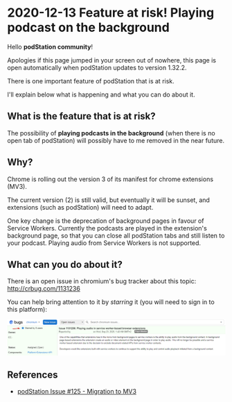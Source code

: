# 2020-12-13 Feature at risk! Playing podcast on the background

Hello **podStation community**!

Apologies if this page jumped in your screen out of nowhere, this page is open automatically when podStation updates to version 1.32.2.

There is one important feature of podStation that is at risk.

I'll explain below what is happening and what you can do about it.

## What is the feature that is at risk?

The possibility of **playing podcasts in the background** (when there is no open tab of podStation) will possibly have to me removed in the near future.

## Why?

Chrome is rolling out the version 3 of its manifest for chrome extensions (MV3).

The current version (2) is still valid, but eventually it will be sunset, and extensions (such as podStation) will need to adapt.

One key change is the deprecation of background pages in favour of Service Workers. Currently the podcasts are played in the extension's background page, so that you can close all podStation tabs and still listen to your podcast. Playing audio from Service Workers is not supported.

## What can you do about it?

There is an open issue in chromium's bug tracker about this topic: <http://crbug.com/1131236>

You can help bring attention to it by _starring_ it (you will need to sign in to this platform):

![chromium bug 1131236](./images/2020-12-13-crbug-1131236.png)

## References

- [podStation Issue #125 - Migration to MV3](https://github.com/podStation/podStation/issues/125)
